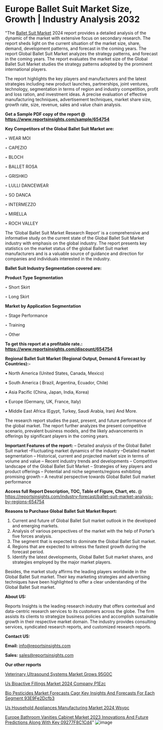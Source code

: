 # Europe Ballet Suit Market Size, Growth | Industry Analysis 2032

"The <a href=https://www.reportsinsights.com/sample/654754>Ballet Suit Market</a> 2024 report provides a detailed analysis of the dynamic of the market with extensive focus on secondary research. The report sheds light on the current situation of the market size, share, demand, development patterns, and forecast in the coming years. The report Global Ballet Suit Market analyzes the strategy patterns, and forecast in the coming years. The report evaluates the market size of the Global Ballet Suit Market studies the strategy patterns adopted by the prominent international players.

The report highlights the key players and manufacturers and the latest strategies including new product launches, partnerships, joint ventures, technology, segmentation in terms of region and industry competition, profit and loss ration, and investment ideas. A precise evaluation of effective manufacturing techniques, advertisement techniques, market share size, growth rate, size, revenue, sales and value chain analysis.

<strong>Get a Sample PDF copy of the report @ <a href=https://www.reportsinsights.com/sample/654754 style=color:#0000ff;>https://www.reportsinsights.com/sample/654754</a></strong>

<strong>Key Competitors of the Global Ballet Suit Market are:</strong>

‣ WEAR MOI

‣ CAPEZIO

‣ BLOCH

‣ BALLET ROSA

‣ GRISHKO

‣ LULLI DANCEWEAR

‣ SO DANCA

‣ INTERMEZZO

‣ MIRELLA

‣ ROCH VALLEY

The ‘Global Ballet Suit Market Research Report’ is a comprehensive and informative study on the current state of the Global Ballet Suit Market industry with emphasis on the global industry. The report presents key statistics on the market status of the global Ballet Suit market manufacturers and is a valuable source of guidance and direction for companies and individuals interested in the industry.

<strong>Ballet Suit Industry Segmentation covered are:</strong>

<strong>Product Type Segmentation</strong>

‣ Short Skirt

‣ Long Skirt

<strong>Market by Application Segmentation</strong>

‣ Stage Performance

‣ Training

‣ Other

<strong>To get this report at a profitable rate.: <a href=https://www.reportsinsights.com/discount/654754 style=color:#0000ff;>https://www.reportsinsights.com/discount/654754</a></strong>

<strong>Regional Ballet Suit Market (Regional Output, Demand &amp; Forecast by Countries):-</strong>

• North America (United States, Canada, Mexico)

• South America ( Brazil, Argentina, Ecuador, Chile)

• Asia Pacific (China, Japan, India, Korea)

• Europe (Germany, UK, France, Italy)

• Middle East Africa (Egypt, Turkey, Saudi Arabia, Iran) And More.

The research report studies the past, present, and future performance of the global market. The report further analyzes the present competitive scenario, prevalent business models, and the likely advancements in offerings by significant players in the coming years.

<strong>Important Features of the report:</strong>
– Detailed analysis of the Global Ballet Suit market
–Fluctuating market dynamics of the industry
–Detailed market segmentation
– Historical, current and projected market size in terms of volume and value
– Recent industry trends and developments
– Competitive landscape of the Global Ballet Suit Market
– Strategies of key players and product offerings
– Potential and niche segments/regions exhibiting promising growth
– A neutral perspective towards Global Ballet Suit market performance

<strong>Access full Report Description, TOC, Table of Figure, Chart, etc. </strong>@   <a href=https://reportsinsights.com/industry-forecast/ballet-suit-market-analysis-by-regions-654754 style=color:#0000ff;>https://reportsinsights.com/industry-forecast/ballet-suit-market-analysis-by-regions-654754</a>

<strong>Reasons to Purchase Global Ballet Suit Market Report:</strong>
1. Current and future of Global Ballet Suit market outlook in the developed and emerging markets.
2. Analysis of various perspectives of the market with the help of Porter’s five forces analysis.
3. The segment that is expected to dominate the Global Ballet Suit market.
4. Regions that are expected to witness the fastest growth during the forecast period.
5. Identify the latest developments, Global Ballet Suit market shares, and strategies employed by the major market players.

Besides, the market study affirms the leading players worldwide in the Global Ballet Suit market. Their key marketing strategies and advertising techniques have been highlighted to offer a clear understanding of the Global Ballet Suit market.

<strong><strong>About US</strong>:</strong>

Reports Insights is the leading research industry that offers contextual and data-centric research services to its customers across the globe. The firm assists its clients to strategize business policies and accomplish sustainable growth in their respective market domain. The industry provides consulting services, syndicated research reports, and customized research reports.

<strong>Contact US:</strong>

<p class=><b>Email:</b> <a href=mailto:info@reportsinsights.com>info@reportsinsights.com</a></p>
<p class=><b>Sales:</b> <a href=mailto:sales@reportsinsights.com>sales@reportsinsights.com</a></p>

<strong>Our other reports</strong>

<a href=https://www.linkedin.com/pulse/veterinary-ultrasound-systems-market-grows-95g0c/>Veterinary Ultrasound Systems Market Grows 95G0C</a>

<a href=https://www.linkedin.com/pulse/us-bioactive-fillings-market-2024-company-p1ezc/>Us Bioactive Fillings Market 2024 Company P1Ezc</a>

<a href=https://medium.com/@ruchikakadam73/bio-pesticides-market-forecasts-cagr-key-insights-and-forecasts-for-each-segment-93e9fe2dcfb3>Bio Pesticides Market Forecasts Cagr Key Insights And Forecasts For Each Segment 93E9Fe2Dcfb3</a>

<a href=https://www.linkedin.com/pulse/us-household-appliances-manufacturing-market-2024-wsypc/>Us Household Appliances Manufacturing Market 2024 Wsypc</a>

<a href=https://medium.com/@aanandimane055/europe-bathroom-vanities-cabinet-market-2023-innovations-and-future-predictions-along-with-key-09277f8c1cd4>Europe Bathroom Vanities Cabinet Market 2023 Innovations And Future Predictions Along With Key 09277F8C1Cd4</a>"
![image](https://github.com/Jaayaachit/RIResearch/assets/158452289/af46f5dc-1eeb-4465-b809-a28fa40a6ea1)
